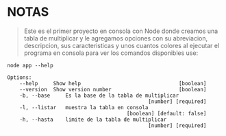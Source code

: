 # NOTAS
> Este es el primer proyecto en consola con Node donde creamos una tabla de multiplicar y le agregamos opciones con su abreviacion, descripcion, sus caracteristicas y unos cuantos colores al ejecutar el programa en consola
> para ver los comandos disponibles use:
```
node app --help
```

```
Options:
    --help     Show help                                [boolean]
    --version  Show version number                      [boolean]
    -b, --base     Es la base de la tabla de multiplicar
                                              [number] [required]
    -l, --listar   muestra la tabla en consola
                                       [boolean] [default: false]
    -h, --hasta    limite de la tabla de multiplicar
                                              [number] [required]
```